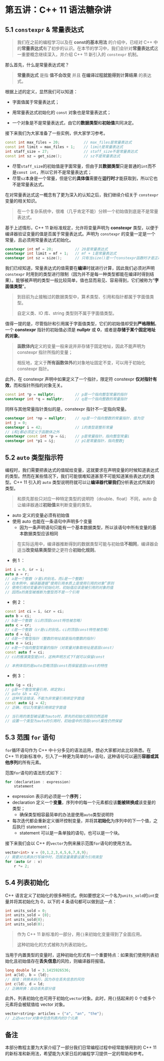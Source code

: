 # 第五讲：C++ 11 语法糖杂讲

## 5.1 `constexpr` & 常量表达式

> 我们在之前的编程学习以及在 **const的基本用法** 的介绍中，已经对 C++ 中的**常量表达式**有了初步的认识。在本节的学习中，我们会针对**常量表达式**这一重要概念继续深入，并介绍 C++ 11 新引入的 `constexpr` 机制。

那么首先，什么是常量表达式呢？

> **常量表达式**  是指  **值不会改变**  并且  **在编译过程就能得到计算结果**  的表达式。



根据上述的定义，显然我们可以知道：

- 字面值属于常量表达式；
- 用常量表达式初始化的 `const` 对象也是常量表达式；

- 一个对象是不是常量表达式，由它的**数据类型**和**初始值**共同决定。



接下来我们为大家准备了一些实例，供大家学习参考。

```c++
const int max_files = 20;			// max_files是常量表达式
const int limit = max_files + 1;	// limit是常量表达式
int staff_size = 27;				// staff_size不是常量表达式
const int sz = get_size();			// sz不是常量表达式
```

- 尽管`staff_size`的初始值是字面常量，但由于其**数据类型**只是普通的`int`而不是`const int`，所以它并不是常量表达式；
- 尽管`sz`本身是一个常量，但是它的**具体值**需要在**运行时**才能获取到，所以它也不是常量表达式。



在对常量表达式这一概念有了更为深入的认知之后，我们继续介绍关于 `constexpr` 变量的相关知识。

> 在一个复杂系统中，很难（几乎肯定不能）分辨一个初始值到底是不是常量表达式。

基于上述情形，C++ 11 新标准规定，允许将变量声明为 **constexpr** 类型，以便于编译器验证变量的值是否属于常量表达式。声明为 `constexpr` 的变量一定是一个常量，且必须用常量表达式初始化。

```c++
constexpr int mf = 20;			// 20是常量表达式
constexpr int limit = mf + 1;	// mf + 1是常量表达式
constexpr int sz = size();		// 只有当size()是一个constexpr函数时才是正确语句
```



我们已经知道，常量表达式的值需要在**编译**时就进行计算，因此我们必须对声明 `constexpr` 时用到的类型进行限制（因为并不是每一种类型都能在编译时得到结果）。能够被声明的类型一般比较简单，值也显而易见、容易得到，它们被称为“**字面值类型**”。

> 到目前为止接触过的数据类型中，算术类型、引用和指针都属于字面值类型。
>
> 自定义类、IO 库、string 类型则不属于字面值类型。



值得一提的是，尽管指针和引用属于字面值类型，它们的初始值却受到**严格限制**。一个 **constexpr** 指针的初始值必须是 **nullptr** 或 **0**，或者是**存储于某个固定地址的对象**。

> **函数体内**定义的变量一般来说并非存储于固定地址，因此不能声明为 constexpr 指针所指的变量；
>
> 相反地，定义于**所有函数体外**的对象地址固定不变，可以用于初始化 constexpr 指针。



此外，在 constexpr 声明中如果定义了一个指针，限定符 constexpr **仅对指针有效**，而和指针所指的对象无关。

```c++
const int *p = nullptr;			// p是一个指向整型常量的指针
constexpr int *q = nullptr;		// q是一个指向整数的常量指针
```



同样与其他常量指针类似的是，constexpr 指针不一定指向常量。

```c++
constexpr int *np = nullptr;	// np是一个指向整数的常量指针，值为空
int j = 0;						
constexpr i = 42;				// i的类型是整形常量
// i和j都必须定义于函数体之外
constexpr const int *p = &i;	// p是常量指针，指向整型常量i
constexpr int *p1 = &j;			// p1是常量指针，指向整数j
```



## 5.2 `auto` 类型指示符

编程时，我们需要把表达式的值赋给变量，这就要求在声明变量的时候知道表达式的类型。然而在某些情况下，我们可能很难知道甚至不可能知道某些表达式的类型。C++ 11 引入的 `auto` 类型说明符就可以让**编译器代替我们**分析表达式所属的类型。

> 和原先那些只对应一种特定类型的说明符（double、float）不同，auto 会让编译器通过**初始值**来判断变量的类型。

- auto 定义的变量必须有初始值
- 使用 auto 也能在一条语句中声明多个变量
  - 因为一条声明语句只能有一个基本数据类型，所以该语句中所有变量的基本数据类型应该相同



> 在实际运用中，编译器推断得到的数据类型可能与初始值**不相同**，编译器会适当**改变结果类型**使之更符合**初始化规则**。

- 例 1 ：

```c++
int i = 0, &r = i;
auto a = r;			
// a是一个整数（r是i的别名，而i是一个整数）
// 在本例中，编译器遵循“使用引用本质上是使用引用的对象”原则
// 使用引用对变量进行初始化时，初始值应该是被引用的对象的值
// 因而a的类型被推断为整型而不是一个引用
```

- 例 2 ：

```c++
const int ci = i, &cr = ci;
auto b = ci;				
// b是一个整数（ci的顶层const特性被忽略）
auto c = cr;				
// c是一个整数（cr是ci的别名，ci的顶层const特性被忽略）
auto d = &i;				
// d是一个整型指针（整数的地址就是指向整数的指针）
auto e = &ci;				
// e是一个指向整型常量的指针（对常量对象取地址是底层const）
const auto f = ci;	
// ci的推演类型是int，这种声明方式下f就可以保留const

// 本例体现的是auto忽略顶层const而保留底层const的特性
```

- 例 3 ：

```c++
auto &g = ci;
// g是一个整型常量引用，绑定到ci
// auto &h = 42;
// 这种写法错误，不能为非常量引用绑定字面值
const auto &j = 42;
// 正确，可以为常量引用绑定字面值

// 当引用的类型被设置为auto时，原先的初始化规则仍然适用
// 设置一个类型为auto的引用时，初始值中的顶层const属性仍然保留
```



## 5.3 范围 `for` 语句

`for`循环语句作为 C++ 中十分多见的语法运用，想必大家都对此比较熟悉。在 C++ 11 的新标准中，引入了一种更为简单的`for`语句，这种语句可以遍历**容器或其他序列**的所有元素。

范围`for`语句的语法形式如下：

```c++
for (declaration : expression)
    statement
```

- expression 表示的必须是一个**序列**；
- declaration 定义一个**变量**，序列中的每一个元素都应该**能被转换成**该变量的类型；
  - 确保类型相容最简单的办法是使用`auto`类型说明符
- 每次迭代都会重新定义循环控制变量，并将其**初始化**为序列中的下一个值，之后执行 statement；
  - statement 可以是一条单独的语句，也可以是一个块。



接下来我们会以 C++ 的`vector`为例来展示范围`for`语句的使用方法。

```c++
vector<int> v = {0,1,2,3,4,5,6,7,8,9};
// 需要对元素执行写操作时，范围变量需要设置为引用类型
for (auto &r : v)		
    r *= 2;
```



## 5.4 列表初始化

C++ 语言定义了初始化的很多种形式。例如要想定义一个名为`units_sold`的`int`变量并将其初始化为 0，以下的 4 条语句都可以做到这一点：

```c++
int units_sold = 0;
int units_sold = {0};
int units_sold{0};
int units_sold(0);
```

> 作为 C++ 11 新标准的一部分，用`{}`来初始化变量得到了全面应用。
>
> 这种初始化的方式被称为列表初始化。

当用于内置类型的变量时，这种初始化形式有一个重要特点：如果我们使用列表初始化且初始值存在**丢失信息**的风险，则编译器将报错。

```c++
long double ld = 3.1415926536;
int a{ld}, b = {ld};			
// 报错：转换未执行，因为存在丢失信息的风险
int c(ld), d = ld;				
// 正确转换：自动丢失部分值
```

此外，列表初始化也可用于初始化`vector`对象。此时，用`{}`括起来的 0 个或多个元素将会被赋值给 vector 对象。

```c++
vector<string> articles = {"a", "an", "the"};
// 上述vector对象中包含列表内的3个元素
```



## 备注

本部分教程主要为大家介绍了一部分我们日常编程过程中经常能够用到的 C++ 11 的新标准和新用法，希望能为大家日后的编程学习提供一定的帮助和参考。
